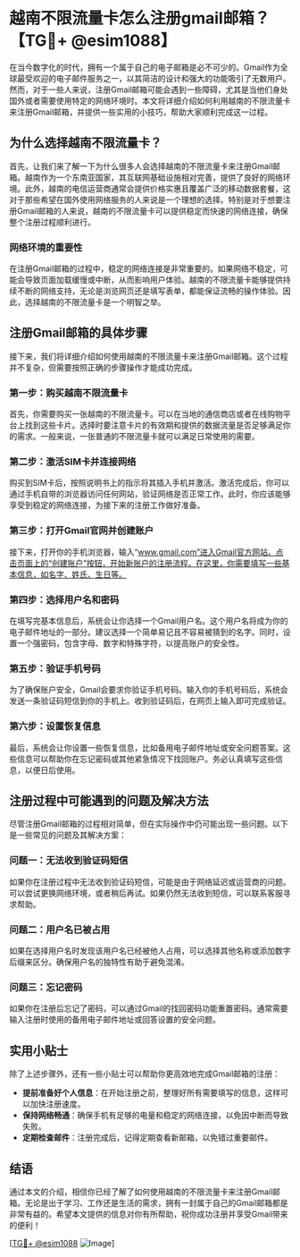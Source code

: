 # 越南不限流量卡怎么注册gmail邮箱？【TG💪+ @esim1088】

在当今数字化的时代，拥有一个属于自己的电子邮箱是必不可少的。Gmail作为全球最受欢迎的电子邮件服务之一，以其简洁的设计和强大的功能吸引了无数用户。然而，对于一些人来说，注册Gmail邮箱可能会遇到一些障碍，尤其是当他们身处国外或者需要使用特定的网络环境时。本文将详细介绍如何利用越南的不限流量卡来注册Gmail邮箱，并提供一些实用的小技巧，帮助大家顺利完成这一过程。

## 为什么选择越南不限流量卡？

首先，让我们来了解一下为什么很多人会选择越南的不限流量卡来注册Gmail邮箱。越南作为一个东南亚国家，其互联网基础设施相对完善，提供了良好的网络环境。此外，越南的电信运营商通常会提供价格实惠且覆盖广泛的移动数据套餐，这对于那些希望在国外使用网络服务的人来说是一个理想的选择。特别是对于想要注册Gmail邮箱的人来说，越南的不限流量卡可以提供稳定而快速的网络连接，确保整个注册过程顺利进行。

### 网络环境的重要性

在注册Gmail邮箱的过程中，稳定的网络连接是非常重要的。如果网络不稳定，可能会导致页面加载缓慢或中断，从而影响用户体验。越南的不限流量卡能够提供持续不断的网络支持，无论是浏览网页还是填写表单，都能保证流畅的操作体验。因此，选择越南的不限流量卡是一个明智之举。

## 注册Gmail邮箱的具体步骤

接下来，我们将详细介绍如何使用越南的不限流量卡来注册Gmail邮箱。这个过程并不复杂，但需要按照正确的步骤操作才能成功完成。

### 第一步：购买越南不限流量卡

首先，你需要购买一张越南的不限流量卡。可以在当地的通信商店或者在线购物平台上找到这些卡片。选择时要注意卡片的有效期和提供的数据流量是否足够满足你的需求。一般来说，一张普通的不限流量卡就可以满足日常使用的需要。

### 第二步：激活SIM卡并连接网络

购买到SIM卡后，按照说明书上的指示将其插入手机并激活。激活完成后，你可以通过手机自带的浏览器访问任何网站，验证网络是否正常工作。此时，你应该能够享受到稳定的网络连接，为接下来的注册工作做好准备。

### 第三步：打开Gmail官网并创建账户

接下来，打开你的手机浏览器，输入“www.gmail.com”进入Gmail官方网站。点击页面上的“创建账户”按钮，开始新账户的注册流程。在这里，你需要填写一些基本信息，如名字、姓氏、生日等。

### 第四步：选择用户名和密码

在填写完基本信息后，系统会让你选择一个Gmail用户名。这个用户名将成为你的电子邮件地址的一部分。建议选择一个简单易记且不容易被猜到的名字。同时，设置一个强密码，包含字母、数字和特殊字符，以提高账户的安全性。

### 第五步：验证手机号码

为了确保账户安全，Gmail会要求你验证手机号码。输入你的手机号码后，系统会发送一条验证码短信到你的手机上。收到验证码后，在网页上输入即可完成验证。

### 第六步：设置恢复信息

最后，系统会让你设置一些恢复信息，比如备用电子邮件地址或安全问题答案。这些信息可以帮助你在忘记密码或其他紧急情况下找回账户。务必认真填写这些信息，以便日后使用。

## 注册过程中可能遇到的问题及解决方法

尽管注册Gmail邮箱的过程相对简单，但在实际操作中仍可能出现一些问题。以下是一些常见的问题及其解决方案：

### 问题一：无法收到验证码短信

如果你在注册过程中无法收到验证码短信，可能是由于网络延迟或运营商的问题。可以尝试更换网络环境，或者稍后再试。如果仍然无法收到短信，可以联系客服寻求帮助。

### 问题二：用户名已被占用

如果在选择用户名时发现该用户名已经被他人占用，可以选择其他名称或添加数字后缀来区分。确保用户名的独特性有助于避免混淆。

### 问题三：忘记密码

如果你在注册后忘记了密码，可以通过Gmail的找回密码功能重置密码。通常需要输入注册时使用的备用电子邮件地址或回答设置的安全问题。

## 实用小贴士

除了上述步骤外，还有一些小贴士可以帮助你更高效地完成Gmail邮箱的注册：

- **提前准备好个人信息**：在开始注册之前，整理好所有需要填写的信息，这样可以加快注册速度。
- **保持网络畅通**：确保手机有足够的电量和稳定的网络连接，以免因中断而导致失败。
- **定期检查邮件**：注册完成后，记得定期查看新邮箱，以免错过重要邮件。

## 结语

通过本文的介绍，相信你已经了解了如何使用越南的不限流量卡来注册Gmail邮箱。无论是出于学习、工作还是生活的需求，拥有一封属于自己的Gmail邮箱都是非常有益的。希望本文提供的信息对你有所帮助，祝你成功注册并享受Gmail带来的便利！

[[TG💪+ @esim1088](https://t.me/s/esim1088) ![Image](https://i.postimg.cc/4NQfJmqS/Snipaste-2025-05-13-00-14-12.png)]